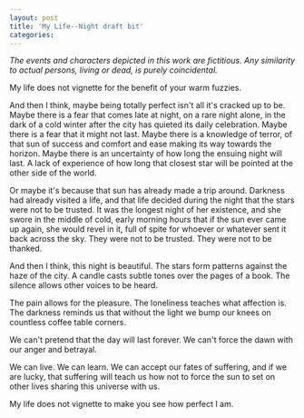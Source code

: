 ```yaml
---
layout: post
title: 'My Life--Night draft bit'
categories:
---
```


<em>The events and characters depicted in this work are fictitious. Any similarity to actual persons, living or dead, is purely coincidental.</em>

My life does not vignette for the benefit of your warm fuzzies.

And then I think, maybe being totally perfect isn't all it's cracked up to be. Maybe there is a fear that comes late at night, on a rare night alone, in the dark of a cold winter after the city has quieted its daily celebration. Maybe there is a fear that it might not last. Maybe there is a knowledge of terror, of that sun of success and comfort and ease making its way towards the horizon. Maybe there is an uncertainty of how long the ensuing night will last. A lack of experience of how long that closest star will be pointed at the other side of the world. 

Or maybe it's because that sun has already made a trip around. Darkness had already visited a life, and that life decided during the night that the stars were not to be trusted. It was the longest night of her existence, and she swore in the middle of cold, early morning hours that if the sun ever came up again, she would revel in it, full of spite for whoever or whatever sent it back across the sky. They were not to be trusted. They were not to be thanked.

And then I think, this night is beautiful. The stars form patterns against the haze of the city. A candle casts subtle tones over the pages of a book. The silence allows other voices to be heard.

The pain allows for the pleasure. The loneliness teaches what affection is. The darkness reminds us that without the light we bump our knees on countless coffee table corners.

We can't pretend that the day will last forever. We can't force the dawn with our anger and betrayal. 

We can live. We can learn. We can accept our fates of suffering, and if we are lucky, that suffering will teach us how not to force the sun to set on other lives sharing this universe with us.

My life does not vignette to make you see how perfect I am.
